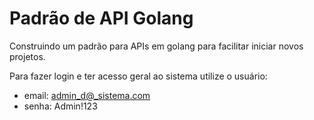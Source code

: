 # Padrão de API Golang

Construindo um padrão para APIs em golang para facilitar iniciar novos projetos.

Para fazer login e ter acesso geral ao sistema utilize o usuário:
 - email: admin_d@_sistema.com
 - senha: Admin!123